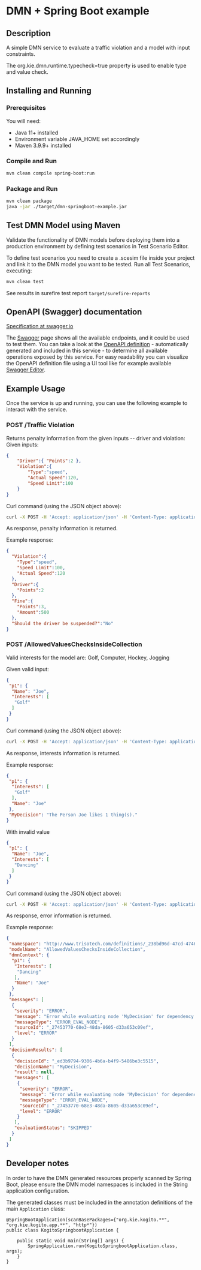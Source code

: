 # DMN + Spring Boot example

## Description

A simple DMN service to evaluate a traffic violation and a model with input constraints.

The org.kie.dmn.runtime.typecheck=true property is used to enable type and value check.

## Installing and Running

### Prerequisites

You will need:
  - Java 11+ installed
  - Environment variable JAVA_HOME set accordingly
  - Maven 3.9.9+ installed

### Compile and Run

```sh
mvn clean compile spring-boot:run
```

### Package and Run

```sh
mvn clean package
java -jar ./target/dmn-springboot-example.jar
```

## Test DMN Model using Maven

Validate the functionality of DMN models before deploying them into a production environment by defining test scenarios in Test Scenario Editor. 

To define test scenarios you need to create a .scesim file inside your project and link it to the DMN model you want to be tested. Run all Test Scenarios, executing:

```sh
mvn clean test
```
See results in surefire test report `target/surefire-reports` 

## OpenAPI (Swagger) documentation
[Specification at swagger.io](https://swagger.io/docs/specification/about/)

The [Swagger](http://localhost:8080/swagger-ui/index.html) page shows all the available endpoints, and it could be used to test them.
You can take a look at the [OpenAPI definition](http://localhost:8080/v3/api-docs) - automatically generated and included in this service - to determine all available operations exposed by this service. For easy readability you can visualize the OpenAPI definition file using a UI tool like for example available [Swagger Editor](https://editor.swagger.io).


## Example Usage

Once the service is up and running, you can use the following example to interact with the service.

### POST /Traffic Violation

Returns penalty information from the given inputs -- driver and violation:
Given inputs:

```json
{
    "Driver":{ "Points":2 },
    "Violation":{
        "Type":"speed",
        "Actual Speed":120,
        "Speed Limit":100
    }
}
```

Curl command (using the JSON object above):

```sh
curl -X POST -H 'Accept: application/json' -H 'Content-Type: application/json' -d '{"Driver":{"Points":2},"Violation":{"Type":"speed","Actual Speed":120,"Speed Limit":100}}' http://localhost:8080/Traffic%20Violation
```

As response, penalty information is returned.

Example response:
```json
{
  "Violation":{
    "Type":"speed",
    "Speed Limit":100,
    "Actual Speed":120
  },
  "Driver":{
    "Points":2
  },
  "Fine":{
    "Points":3,
    "Amount":500
  },
  "Should the driver be suspended?":"No"
}
```

### POST /AllowedValuesChecksInsideCollection

Valid interests for the model are: Golf, Computer, Hockey, Jogging

Given valid input:

```json
{
 "p1": {
  "Name": "Joe",
  "Interests": [
   "Golf"
  ]
 }
}
```

Curl command (using the JSON object above):

```sh
curl -X POST -H 'Accept: application/json' -H 'Content-Type: application/json' -d '{"p1": {"Name":"Joe","Interests":["Golf"]}}' http://localhost:8080/AllowedValuesChecksInsideCollection
```

As response, interests information is returned.

Example response:
```json
{
 "p1": {
  "Interests": [
   "Golf"
  ],
  "Name": "Joe"
 },
 "MyDecision": "The Person Joe likes 1 thing(s)."
}
```

With invalid value

```json
{
 "p1": {
  "Name": "Joe",
  "Interests": [
   "Dancing"
  ]
 }
}
```

Curl command (using the JSON object above):

```sh
curl -X POST -H 'Accept: application/json' -H 'Content-Type: application/json' -d '{"p1": {"Name":"Joe","Interests":["Dancing"]}}' http://localhost:8080/AllowedValuesChecksInsideCollection
```

As response, error information is returned.

Example response:
```json
{
 "namespace": "http://www.trisotech.com/definitions/_238bd96d-47cd-4746-831b-504f3e77b442",
 "modelName": "AllowedValuesChecksInsideCollection",
 "dmnContext": {
  "p1": {
   "Interests": [
    "Dancing"
   ],
   "Name": "Joe"
  }
 },
 "messages": [
  {
   "severity": "ERROR",
   "message": "Error while evaluating node 'MyDecision' for dependency 'p1': the dependency value '{Interests=[Dancing], Name=Joe}' is not allowed by the declared type (DMNType{ http://www.trisotech.com/definitions/_238bd96d-47cd-4746-831b-504f3e77b442 : Person })",
   "messageType": "ERROR_EVAL_NODE",
   "sourceId": "_27453770-68e3-48da-8605-d33a653c09ef",
   "level": "ERROR"
  }
 ],
 "decisionResults": [
  {
   "decisionId": "_ed3b9794-9306-4b6a-b4f9-5486be3c5515",
   "decisionName": "MyDecision",
   "result": null,
   "messages": [
    {
     "severity": "ERROR",
     "message": "Error while evaluating node 'MyDecision' for dependency 'p1': the dependency value '{Interests=[Dancing], Name=Joe}' is not allowed by the declared type (DMNType{ http://www.trisotech.com/definitions/_238bd96d-47cd-4746-831b-504f3e77b442 : Person })",
     "messageType": "ERROR_EVAL_NODE",
     "sourceId": "_27453770-68e3-48da-8605-d33a653c09ef",
     "level": "ERROR"
    }
   ],
   "evaluationStatus": "SKIPPED"
  }
 ]
}
```

## Developer notes

In order to have the DMN generated resources properly scanned by Spring Boot, please ensure the DMN model namespaces
 is included in the String application configuration.

The generated classes must be included in the annotation definitions of the main `Application` class:

```
@SpringBootApplication(scanBasePackages={"org.kie.kogito.**", "org.kie.kogito.app.**", "http*"})
public class KogitoSpringbootApplication {

    public static void main(String[] args) {
        SpringApplication.run(KogitoSpringbootApplication.class, args);
    }
}
```

